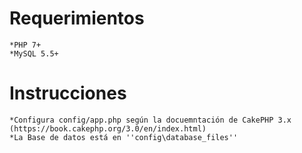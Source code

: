 # Requerimientos

    *PHP 7+
    *MySQL 5.5+

# Instrucciones

    *Configura config/app.php según la docuemntación de CakePHP 3.x (https://book.cakephp.org/3.0/en/index.html)
    *La Base de datos está en ''config\database_files''
